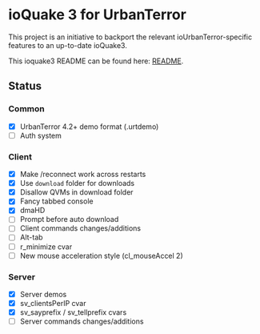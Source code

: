 # ioQuake 3 for UrbanTerror

This project is an initiative to backport the relevant ioUrbanTerror-specific
features to an up-to-date ioQuake3.

This ioquake3 README can be found here: [README](README.ioq3.md).

## Status

### Common
- [x] UrbanTerror 4.2+ demo format (.urtdemo)
- [ ] Auth system

### Client
- [x] Make /reconnect work across restarts
- [x] Use `download` folder for downloads
- [x] Disallow QVMs in download folder
- [x] Fancy tabbed console
- [x] dmaHD
- [ ] Prompt before auto download
- [ ] Client commands changes/additions
- [ ] Alt-tab
- [ ] r_minimize cvar
- [ ] New mouse acceleration style (cl_mouseAccel 2)

### Server
- [x] Server demos
- [x] sv_clientsPerIP cvar
- [x] sv_sayprefix / sv_tellprefix cvars
- [ ] Server commands changes/additions

